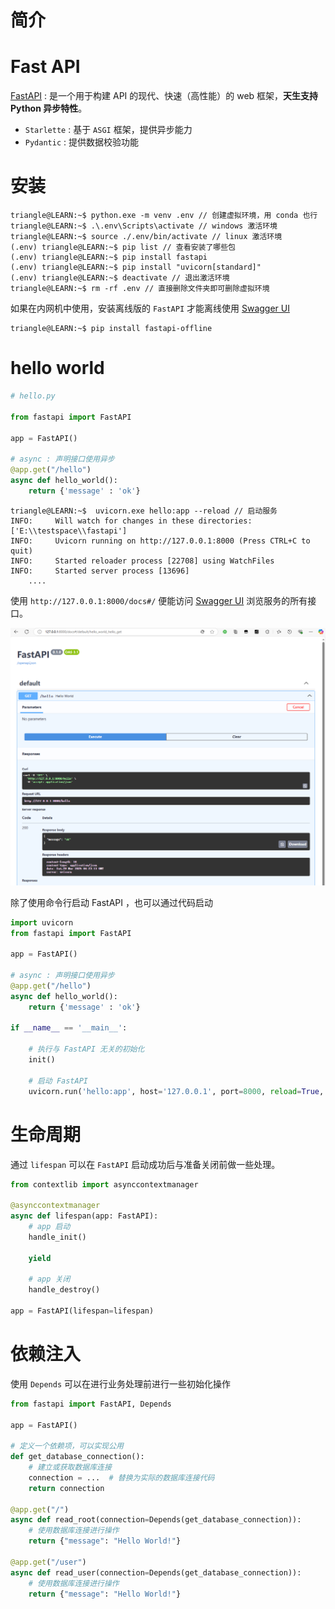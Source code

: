 # 简介


# Fast API

[FastAPI](https://fastapi.tiangolo.com/zh/) : 是一个用于构建 API 的现代、快速（高性能）的 web 框架，**天生支持 Python 异步特性**。

- `Starlette` : 基于 `ASGI` 框架，提供异步能力
- `Pydantic` : 提供数据校验功能


# 安装

```term
triangle@LEARN:~$ python.exe -m venv .env // 创建虚拟环境，用 conda 也行
triangle@LEARN:~$ .\.env\Scripts\activate // windows 激活环境
triangle@LEARN:~$ source ./.env/bin/activate // linux 激活环境
(.env) triangle@LEARN:~$ pip list // 查看安装了哪些包
(.env) triangle@LEARN:~$ pip install fastapi
(.env) triangle@LEARN:~$ pip install "uvicorn[standard]"
(.env) triangle@LEARN:~$ deactivate // 退出激活环境
triangle@LEARN:~$ rm -rf .env // 直接删除文件夹即可删除虚拟环境
```

如果在内网机中使用，安装离线版的 `FastAPI` 才能离线使用 [Swagger UI](https://swagger.io/tools/swagger-ui/)

```term
triangle@LEARN:~$ pip install fastapi-offline
```


# hello world


```python
# hello.py

from fastapi import FastAPI

app = FastAPI()

# async : 声明接口使用异步
@app.get("/hello")
async def hello_world():
    return {'message' : 'ok'}
```

```term
triangle@LEARN:~$  uvicorn.exe hello:app --reload // 启动服务
INFO:     Will watch for changes in these directories: ['E:\\testspace\\fastapi']
INFO:     Uvicorn running on http://127.0.0.1:8000 (Press CTRL+C to quit)
INFO:     Started reloader process [22708] using WatchFiles
INFO:     Started server process [13696]
    ....
```

使用 `http://127.0.0.1:8000/docs#/` 便能访问 [Swagger UI](https://swagger.io/tools/swagger-ui/) 浏览服务的所有接口。

![alt](../../image/fastapi/swagger.png)



除了使用命令行启动 FastAPI ，也可以通过代码启动

```python
import uvicorn
from fastapi import FastAPI

app = FastAPI()

# async : 声明接口使用异步
@app.get("/hello")
async def hello_world():
    return {'message' : 'ok'}

if __name__ == '__main__':

    # 执行与 FastAPI 无关的初始化
    init()

    # 启动 FastAPI
    uvicorn.run('hello:app', host='127.0.0.1', port=8000, reload=True, workers=1)

```

# 生命周期

通过 `lifespan` 可以在 `FastAPI` 启动成功后与准备关闭前做一些处理。


```python
from contextlib import asynccontextmanager

@asynccontextmanager
async def lifespan(app: FastAPI):
    # app 启动
    handle_init()

    yield

    # app 关闭
    handle_destroy()

app = FastAPI(lifespan=lifespan)
```

# 依赖注入

使用 `Depends` 可以在进行业务处理前进行一些初始化操作

```python
from fastapi import FastAPI, Depends

app = FastAPI()

# 定义一个依赖项，可以实现公用
def get_database_connection():
    # 建立或获取数据库连接
    connection = ...  # 替换为实际的数据库连接代码
    return connection

@app.get("/")
async def read_root(connection=Depends(get_database_connection)):
    # 使用数据库连接进行操作
    return {"message": "Hello World!"}

@app.get("/user")
async def read_user(connection=Depends(get_database_connection)):
    # 使用数据库连接进行操作
    return {"message": "Hello World!"}

```

